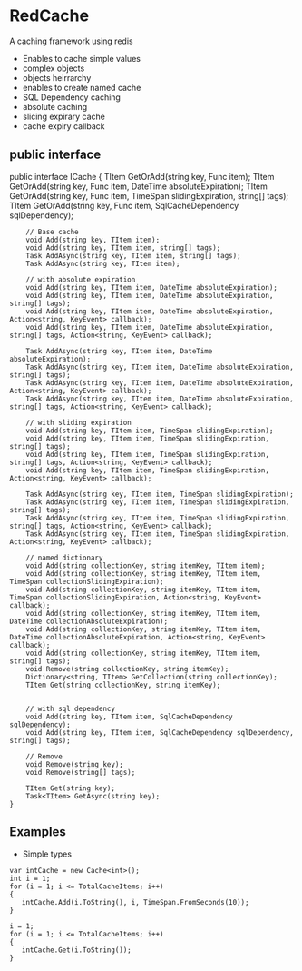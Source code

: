 # RedCache
A caching framework using redis

- Enables to cache simple values 
- complex objects
- objects heirrarchy
- enables to create named cache
- SQL Dependency caching
- absolute caching
- slicing expirary cache
- cache expiry callback

## public interface

 public interface ICache<TItem>
    {
        TItem GetOrAdd(string key, Func<TItem> item);
        TItem GetOrAdd(string key, Func<TItem> item, DateTime absoluteExpiration);
        TItem GetOrAdd(string key, Func<TItem> item, TimeSpan slidingExpiration, string[] tags);
        TItem GetOrAdd(string key, Func<TItem> item, SqlCacheDependency sqlDependency);

        // Base cache
        void Add(string key, TItem item);
        void Add(string key, TItem item, string[] tags);
        Task AddAsync(string key, TItem item, string[] tags);
        Task AddAsync(string key, TItem item);

        // with absolute expiration
        void Add(string key, TItem item, DateTime absoluteExpiration);
        void Add(string key, TItem item, DateTime absoluteExpiration, string[] tags);
        void Add(string key, TItem item, DateTime absoluteExpiration, Action<string, KeyEvent> callback);
        void Add(string key, TItem item, DateTime absoluteExpiration, string[] tags, Action<string, KeyEvent> callback);

        Task AddAsync(string key, TItem item, DateTime absoluteExpiration);
        Task AddAsync(string key, TItem item, DateTime absoluteExpiration, string[] tags);
        Task AddAsync(string key, TItem item, DateTime absoluteExpiration, Action<string, KeyEvent> callback);
        Task AddAsync(string key, TItem item, DateTime absoluteExpiration, string[] tags, Action<string, KeyEvent> callback);

        // with sliding expiration
        void Add(string key, TItem item, TimeSpan slidingExpiration);
        void Add(string key, TItem item, TimeSpan slidingExpiration, string[] tags);
        void Add(string key, TItem item, TimeSpan slidingExpiration, string[] tags, Action<string, KeyEvent> callback);
        void Add(string key, TItem item, TimeSpan slidingExpiration, Action<string, KeyEvent> callback);

        Task AddAsync(string key, TItem item, TimeSpan slidingExpiration);
        Task AddAsync(string key, TItem item, TimeSpan slidingExpiration, string[] tags);
        Task AddAsync(string key, TItem item, TimeSpan slidingExpiration, string[] tags, Action<string, KeyEvent> callback);
        Task AddAsync(string key, TItem item, TimeSpan slidingExpiration, Action<string, KeyEvent> callback);

        // named dictionary
        void Add(string collectionKey, string itemKey, TItem item);
        void Add(string collectionKey, string itemKey, TItem item, TimeSpan collectionSlidingExpiration);
        void Add(string collectionKey, string itemKey, TItem item, TimeSpan collectionSlidingExpiration, Action<string, KeyEvent> callback);
        void Add(string collectionKey, string itemKey, TItem item, DateTime collectionAbsoluteExpiration);
        void Add(string collectionKey, string itemKey, TItem item, DateTime collectionAbsoluteExpiration, Action<string, KeyEvent> callback);
        void Add(string collectionKey, string itemKey, TItem item, string[] tags);
        void Remove(string collectionKey, string itemKey);
        Dictionary<string, TItem> GetCollection(string collectionKey);
        TItem Get(string collectionKey, string itemKey);


        // with sql dependency
        void Add(string key, TItem item, SqlCacheDependency sqlDependency);
        void Add(string key, TItem item, SqlCacheDependency sqlDependency, string[] tags);

        // Remove
        void Remove(string key);
        void Remove(string[] tags);

        TItem Get(string key);
        Task<TItem> GetAsync(string key);
    }
    
    
   ## Examples
   
   - Simple types
   
   ```
   var intCache = new Cache<int>();
   int i = 1;
  for (i = 1; i <= TotalCacheItems; i++)
  {
      intCache.Add(i.ToString(), i, TimeSpan.FromSeconds(10));
  }

  i = 1;
  for (i = 1; i <= TotalCacheItems; i++)
  {
      intCache.Get(i.ToString());
  }
   
 ```
   
   
